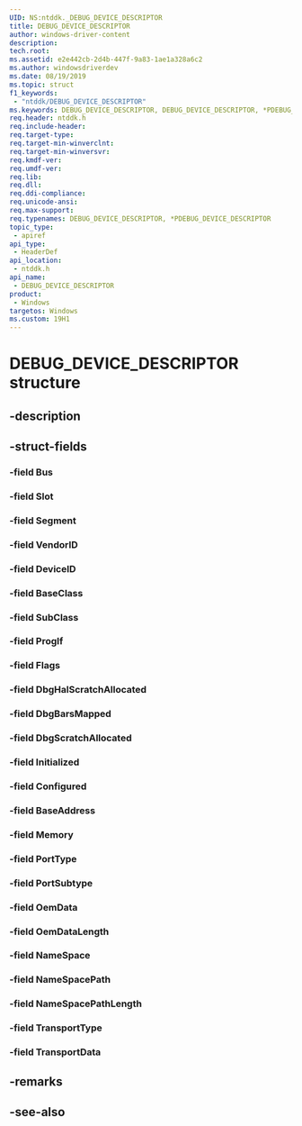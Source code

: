 ```yaml
---
UID: NS:ntddk._DEBUG_DEVICE_DESCRIPTOR
title: DEBUG_DEVICE_DESCRIPTOR
author: windows-driver-content
description: 
tech.root:
ms.assetid: e2e442cb-2d4b-447f-9a83-1ae1a328a6c2
ms.author: windowsdriverdev
ms.date: 08/19/2019
ms.topic: struct
f1_keywords:
 - "ntddk/DEBUG_DEVICE_DESCRIPTOR"
ms.keywords: DEBUG_DEVICE_DESCRIPTOR, DEBUG_DEVICE_DESCRIPTOR, *PDEBUG_DEVICE_DESCRIPTOR, 
req.header: ntddk.h
req.include-header:
req.target-type:
req.target-min-winverclnt:
req.target-min-winversvr:
req.kmdf-ver:
req.umdf-ver:
req.lib:
req.dll:
req.ddi-compliance:
req.unicode-ansi:
req.max-support:
req.typenames: DEBUG_DEVICE_DESCRIPTOR, *PDEBUG_DEVICE_DESCRIPTOR
topic_type: 
 - apiref
api_type: 
 - HeaderDef
api_location: 
 - ntddk.h
api_name: 
 - DEBUG_DEVICE_DESCRIPTOR
product: 
 - Windows
targetos: Windows
ms.custom: 19H1
---
```


# DEBUG_DEVICE_DESCRIPTOR structure

## -description


## -struct-fields

### -field Bus
 
### -field Slot
 
### -field Segment
 
### -field VendorID
 
### -field DeviceID
 
### -field BaseClass
 
### -field SubClass
 
### -field ProgIf
 
### -field Flags
 
### -field DbgHalScratchAllocated
 
### -field DbgBarsMapped
 
### -field DbgScratchAllocated
 
### -field Initialized
 
### -field Configured
 
### -field BaseAddress
 
### -field Memory
 
### -field PortType
 
### -field PortSubtype
 
### -field OemData
 
### -field OemDataLength
 
### -field NameSpace
 
### -field NameSpacePath
 
### -field NameSpacePathLength
 
### -field TransportType
 
### -field TransportData
 

## -remarks

## -see-also
